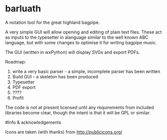 # barluath

A notation tool for the great highland bagpipe.  

A very simple GUI will allow opening and editing of plain text files.  These act as inputs to the typesetter in alanguage similar to the well known ABC language, but with some changes to optimise it for writing bagpipe music.

The GUI (written in wxPython) will display SVGs and export PDFs.

Roadmap:

1. write a very basic parser - a simple, incomplete parser has been written
2. Build GUI - a skeleton has been produced
3. Typesetter
4. PDF export
5. ????
6. Profit

The code is not at present licensed until any requirements from included libraries become clear, though the intent is that it will be GPL or similar.

#Info & acknowledgements

Icons are taken (with thanks) from http://publicicons.org/

